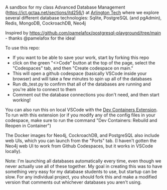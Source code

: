 A sandbox for my class Advanced Database Management (https://ict.gctaa.net/sections/itd256/)
at [Arlington Tech](https://arlingtontech.apsva.us/) 
where we explore several different
database technologies: Sqlite, PostgreSQL (and pgAdmin), Redis, MongoDB, CockroachDB, Neo4j

Inspired by https://github.com/pamelafox/postgresql-playground/tree/main - thanks @pamelafox for the idea!

To use this repo:
- If you want to be able to save your work, start by forking this repo
- click on the green "<>Code" button at the top of the page, select the "Codespaces" tab, and then "Create codespace on main."
- This will open a github codespace (basically VSCode inside your browser) and will take a few minutes to spin up all of the databases
- Run db_test.py to confirm that all of the databases are running and you're able to connect to them
- Comment out the database connections you don't need, and then start working!

You can also run this on local VSCode with the [Dev Containers Extension](https://marketplace.visualstudio.com/items?itemName=ms-vscode-remote.remote-containers).
To run with this extension (or if you modify any of the config files in your codespace, make sure to run the command "Dev Containers: Rebuild and Reopen in Container")

The Docker images for Neo4j, CockroachDB, and PostgreSQL also include web UIs, which you can launch from the "Ports" tab.
(I haven't gotten the Neo4j web UI to work from Github Codespaces, but it works in VSCode locally). 

Note: I'm launching all databases automatically every time, even though we never actually use all of these together. My goal in creating this was to have something
very easy for my database students to use, but startup can be slow. For any individual project, you should fork this and make a modified version that comments out whichever databases you aren't using.
